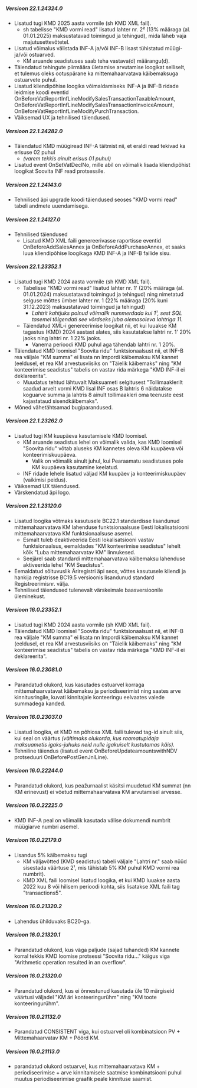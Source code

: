 ---
---
##### Versioon 22.1.24324.0
- Lisatud tugi KMD 2025 aasta vormile (sh KMD XML fail).
  - sh tabelisse "KMD vormi read" lisatud lahter nr. 2² (13% määraga (al. 01.01.2025) maksustatavad toimingud ja tehingud), mida läheb vaja majutusettevõtetel.
- Lisatud võimalus välistada INF-A ja/või INF-B lisast tühistatud müügi- ja/või ostuarved.
  - KM aruande seadistuses saab teha vastava(d) määrangu(d).
- Täiendatud tehingute piirmäära ületamise arvutamise loogikat selliselt, et tulemus oleks ootuspärane ka mittemahaarvatava käibemaksuga ostuarvete puhul.
- Lisatud kliendipõhise loogika võimaldamiseks INF-A ja INF-B ridade leidmise koodi eventid OnBeforeVatReportInfLineModifySalesTransactionTaxableAmount, OnBeforeVatReportInfLineModifySalesTransactionInvoiceAmount, OnBeforeVatReportInfLineModifyPurchTransaction.
- Väiksemad UX ja tehnilised täiendused.  

##### Versioon 22.1.24282.0
- Täiendatud KMD müügiread INF-A täitmist nii, et eraldi read tekivad ka erisuse 02 puhul
  - _(varem tekkis ainult erisus 01 puhul)_
- Lisatud event OnSetVatDeclNo, mille abil on võimalik lisada kliendipõhist loogikat Soovita INF read protsessile.  

##### Versioon 22.1.24143.0
- Tehnilised äpi upgrade koodi täiendused seoses "KMD vormi read" tabeli andmete uuendamisega.  

##### Versioon 22.1.24127.0
- Tehnilised täiendused
  - Lisatud KMD XML faili genereerivasse raportisse eventid OnBeforeAddSalesAnnex ja OnBeforeAddPurchaseAnnex, et saaks luua kliendipõhise loogikaga KMD INF-A ja INF-B failide sisu.  

##### Versioon 22.1.23352.1
- Lisatud tugi KMD 2024 aasta vormile (sh KMD XML fail).
  - Tabelisse "KMD vormi read" lisatud lahter nr. 1' (20% määraga (al. 01.01.2024) maksustatavad toimingud ja tehingud) ning nimetatud selguse mõttes ümber lahter nr. 1 (22% määraga (20% kuni 31.12.2023) maksustatavad toimingud ja tehingud)
    - _Lahtrit kahtjuks polnud võimalik nummerdada kui 1¹, sest SQL tasemel tõlgendati see võrdseks juba olemasoleva lahtriga 11._
  - Täiendatud XML-i genereerimise loogikat nii, et kui luuakse KM tagastus (KMD) 2024 aastast alates, siis kasutatakse lahtri nr. 1' 20% jaoks ning lahtri nr. 1 22% jaoks.
    - Vanema perioodi KMD puhul aga tähendab lahtri nr. 1 20%.
- Täiendatud KMD loomisel "Soovita ridu" funktsionaalsust nii, et INF-B rea väljale "KM summa" ei lisata nn Impordi käibemaksu KM kannet (eeldusel, et rea KM arvestusviisiks on "Täielik käibemaks" ning "KM konteerimise seadistus" tabelis on vastav rida märkega "KMD INF-il ei deklareerita".
  - Muudatus tehtud lähtuvalt Maksuameti selgitusest "Tollimaaklerilt saadud arvelt vormi KMD lisal INF osas B lahtris 6 näidatakse koguarve summa ja lahtris 8 ainult tollimaakleri oma teenuste eest kajastataud sisendkäibemaks".
- Mõned vähetähtsamad bugiparandused.  

##### Versioon 22.1.23262.0
- Lisatud tugi KM kuupäeva kasutamisele KMD loomisel.
  - KM aruande seadistus lehel on võimalik valida, kas KMD loomisel "Soovita ridu" võtab aluseks KM kannetes oleva KM kuupäeva või konteerimiskuupäeva.
    - Valik on võimalik ainult juhul, kui Pearaamatu seadistuses pole KM kuupäeva kasutamine keelatud.
  - INF ridade lehele lisatud väljad KM kuupäev ja konteerimiskuupäev (vaikimisi peidus).
- Väiksemad UX täiendused.
- Värskendatud äpi logo.  

##### Versioon 22.1.23120.0
- Lisatud loogika võtmaks kasutusele BC22.1 standardisse lisandunud mittemahaarvatava KM lahenduse funktsionaalsuse Eesti lokalisatsiooni mittemahaarvatava KM funktsionaalsuse asemel.
  - Esmalt tuleb deaktiveerida Eesti lokalisatsiooni vastav funktsionaalsus, eemaldades "KM konteerimise seadistus" lehelt kõik "Luba mittemahaarvatav KM" linnukesed.
  - Seejärel saab standardi mittemahaarvatava käibemaksu lahenduse aktiveerida lehel "KM Seadistus". 
- Eemaldatud sõltuvuslik Äriregistri äpi seos, võttes kasutusele kliendi ja hankija registrisse BC19.5 versioonis lisandunud standard Registreerimisnr. välja.
- Tehnilised täiendused tulenevalt värskeimale baasversioonile üleminekust.  

##### Versioon 16.0.23352.1
- Lisatud tugi KMD 2024 aasta vormile (sh KMD XML fail).
- Täiendatud KMD loomisel "Soovita ridu" funktsionaalsust nii, et INF-B rea väljale "KM summa" ei lisata nn Impordi käibemaksu KM kannet (eeldusel, et rea KM arvestusviisiks on "Täielik käibemaks" ning "KM konteerimise seadistus" tabelis on vastav rida märkega "KMD INF-il ei deklareerita".  

##### Versioon 16.0.23081.0
- Parandatud olukord, kus kasutades ostuarvel korraga mittemahaarvatavat käibemaksu ja periodiseerimist ning saates arve kinnitusringile, kuvati kinnitajale konteeringu eelvaates valede summadega kanded.

##### Versioon 16.0.23037.0
- Lisatud loogika, et KMD nn põhiosa XML faili tulevad tag-id ainult siis, kui seal on väärtus _(vältimaks olukorda, kus raamatupidaja maksuametis igaks-juhuks neid nulle igakuiselt kustutamas käis)._
- Tehniline täiendus (lisatud event OnBeforeUpdateamountswithNDV protseduuri OnBeforePostGenJnlLine).
  
##### Versioon 16.0.22244.0
- Parandatud olukord, kus peažurnaalist käsitsi muudetud KM summat (nn KM erinevust) ei võetud mittemahaarvatava KM arvutamisel arvesse.

##### Versioon 16.0.22225.0
- KMD INF-A peal on võimalik kasutada välise dokumendi numbrit müügiarve numbri asemel.
  
##### Versioon 16.0.22179.0
- Lisandus 5% käibemaksu tugi
  - KM väljavõtted (KMD seadistus) tabeli väljale "Lahtri nr." saab nüüd sisestada väärtuse 2¹, mis tähistab 5% KM puhul KMD vormi rea numbrit).
  - KMD XML faili loomisel lisatud loogika, et kui KMD luuakse aasta 2022 kuu 8 või hilisem perioodi kohta, siis lisatakse XML faili tag "transactions5".
  
##### Versioon 16.0.21320.2
- Lahendus ühilduvaks BC20-ga.
  
##### Versioon 16.0.21320.1
- Parandatud olukord, kus väga paljude (sajad tuhanded) KM kannete korral tekkis KMD loomise protsessi "Soovita ridu..." käigus viga "Arithmetic operation resulted in an overflow".
  
##### Versioon 16.0.21320.0
- Parandatud olukord, kus ei õnnestunud kasutada üle 10 märgiseid väärtusi väljadel "KM äri konteeringurühm" ning "KM toote konteeringurühm".
  
##### Versioon 16.0.21132.0
- Parandatud CONSISTENT viga, kui ostuarvel oli kombinatsioon PV + Mittemahaarvatav KM + Pöörd KM.
  
##### Versioon 16.0.21113.0
- parandatud olukord ostuarvel, kus mittemahaarvatava KM + periodiseerimise + arve kinnitamisele saatmise kombinatsiooni puhul muutus periodiseerimise graafik peale kinnituse saamist.

